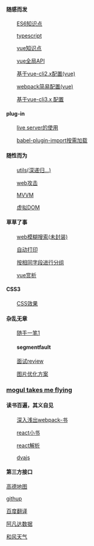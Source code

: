<h4>随感而发</h4>
<div style="text-indent: 2em;">
  <p><a href='https://github.com/Mr-jili/Mr-jili.github.io/issues/24' target="_blank">ES6知识点</a></p>
  <p><a href='https://github.com/Mr-jili/Mr-jili.github.io/issues/1' target="_blank">typescript</a></p>
  <p><a href='https://github.com/Mr-jili/Mr-jili.github.io/issues/2'>vue知识点</a></p>
  <p><a href='https://github.com/Mr-jili/Mr-jili.github.io/issues/4'>vue全局API</a></p>
  <p><a href='https://github.com/Mr-jili/Mr-jili.github.io/issues/11'>基于vue-cli2.x配置(vue)</a></p>
  <p><a href='https://github.com/Mr-jili/Mr-jili.github.io/issues/16'>webpack简易配置(vue)</a></p>
  <p><a href='https://juejin.im/post/5c63afd56fb9a049b41cf5f4'>基于vue-cli3.x 配置</a></p>
</div>
<h4>plug-in</h4>
<div style="text-indent: 2em;">
  <p><a href='https://github.com/Mr-jili/Mr-jili.github.io/issues/3'>live server的使用</a></p>
  <p><a href='https://github.com/Mr-jili/Mr-jili.github.io/issues/5'>babel-plugin-import按需加载</a></p>
</div>
<h4>随性而为</h4>
<div style="text-indent: 2em;">
  <p><a href='https://github.com/Mr-jili/Mr-jili.github.io/issues/21' target="_blank">utils(深递归...)</a></p>
  <p><a href='https://github.com/Mr-jili/Mr-jili.github.io/issues/6'>web攻击</a></p>
  <p><a href='https://github.com/Mr-jili/Mr-jili.github.io/issues/7'>MVVM</a></p>
  <p><a href='https://github.com/Mr-jili/Mr-jili.github.io/issues/8'>虚拟DOM</a></p>
</div>
<h4>草草了事</h4>
<div style="text-indent: 2em;">
  <p><a href='https://github.com/Mr-jili/Mr-jili.github.io/issues/12'>web模糊搜索(未封装)</a></p>
  <p><a href='https://github.com/Mr-jili/Mr-jili.github.io/issues/15'>自动打印</a></p>
  <p><a href='https://github.com/Mr-jili/Mr-jili.github.io/issues/14'>按相同字段进行分组</a></p>
  <p><a href='https://github.com/Mr-jili/Mr-jili.github.io/issues/22'>vue赏析</a></p>
</div>
<h4>CSS3</h4>
<div style="text-indent: 2em;">
  <p><a href='https://github.com/Mr-jili/Mr-jili.github.io/issues/17'>CSS效果</a></p>
</div>
<h4>杂乱无章</h4>
<div style="text-indent: 2em;">
  <p><a href='https://github.com/Mr-jili/Mr-jili.github.io/issues/9'>随手一笔1</a></p>
  <h4>segmentfault</h4>
  <p><a href='https://github.com/Mr-jili/Mr-jili.github.io/issues/18' target="_blank">面试review</a></p>
  <p><a href='https://github.com/Mr-jili/Mr-jili.github.io/issues/20' target="_blank">图片优化方案</a></p> 
</div>
<h3><a href='https://github.com/Mr-jili/Mr-jili.github.io/issues/23' target="_blank" color=yellow>mogul takes me flying</a></h3>

<h4>读书百遍，其义自见</h4>
<div style="text-indent: 2em;">
  <p><a href='http://webpack.wuhaolin.cn/'>深入浅出webpack-书</a></p>
  <p><a href='http://huziketang.mangojuice.top/books/react/lesson1'>react小书</a></p>
  <p><a href='https://www.w3cplus.com/react/stateful-vs-stateless-components.html'>react解析</a></p>
  <p><a href='https://dvajs.com/api/'>dvajs</a></p>
 </div>
<h4>第三方接口</h4>
  <p><a href='https://lbs.amap.com/'>高德地图</a></p>
  <p><a href='https://developer.github.com/v3/'>githup</a></p>
  <p><a href='http://api.fanyi.baidu.com/api/trans/product/index'>百度翻译</a></p>
  <p><a href='https://www.avatardata.cn/'>阿凡达数据</a></p>
  <p><a href='https://www.heweather.com/documents/'>和风天气</a></p>
